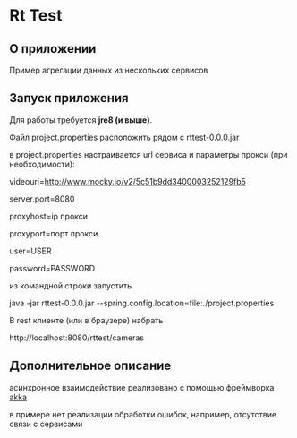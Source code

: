 # Rt Test #

## О приложении ##

Пример агрегации данных из нескольких сервисов

## Запуск приложения ##

Для работы требуется **jre8 (и выше)**.  

Файл project.properties расположить рядом с rttest-0.0.0.jar

в project.properties настраивается url сервиса и параметры прокси (при необходимости):

videouri=http://www.mocky.io/v2/5c51b9dd3400003252129fb5

server.port=8080

proxyhost=ip прокси

proxyport=порт прокси

user=USER

password=PASSWORD

из командной строки запустить

java -jar rttest-0.0.0.jar --spring.config.location=file:./project.properties

В rest клиенте (или в браузере) набрать

http://localhost:8080/rttest/cameras

## Дополнительное описание ##

асинхронное взаимодействие реализовано с помощью фреймворка [akka](http://akka.io)

в примере нет реализации обработки ошибок, например, отсутствие связи с сервисами


